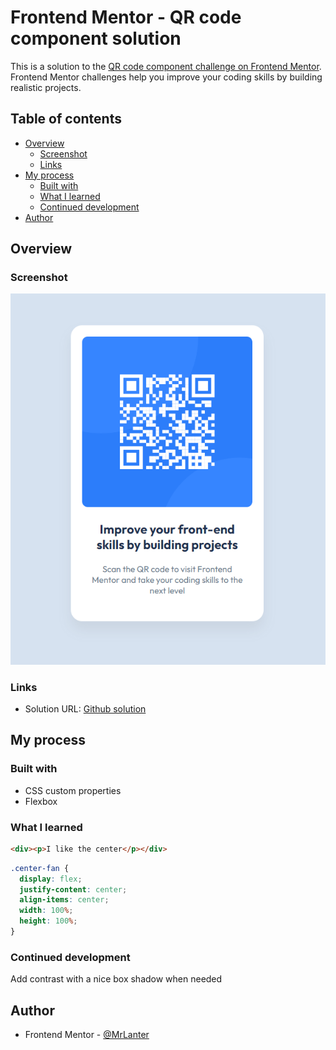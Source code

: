 # Frontend Mentor - QR code component solution

This is a solution to the [QR code component challenge on Frontend Mentor](https://www.frontendmentor.io/challenges/qr-code-component-iux_sIO_H). Frontend Mentor challenges help you improve your coding skills by building realistic projects. 

## Table of contents

- [Overview](#overview)
  - [Screenshot](#screenshot)
  - [Links](#links)
- [My process](#my-process)
  - [Built with](#built-with)
  - [What I learned](#what-i-learned)
  - [Continued development](#continued-development)
- [Author](#author)

## Overview

### Screenshot

![](./final-view.png)

### Links

- Solution URL: [Github solution](https://github.com/MrLanter/qr-code-frontend-mentor)

## My process

### Built with

- CSS custom properties
- Flexbox

### What I learned

```html
<div><p>I like the center</p></div>
```
```css
.center-fan {
  display: flex;
  justify-content: center;
  align-items: center;
  width: 100%;
  height: 100%;
}
```

### Continued development

Add contrast with a nice box shadow when needed

## Author

- Frontend Mentor - [@MrLanter](https://www.frontendmentor.io/profile/MrLanter)
